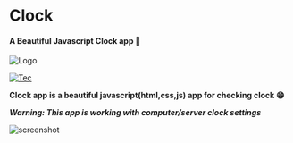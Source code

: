 # Clock
#### A Beautiful Javascript Clock app 🙂

![Logo](https://i.ibb.co/wsHHXdq/logo.png "Logo")

[![Tec](https://skillicons.dev/icons?i=html,css,js)](https://skillicons.dev)

**Clock app is a beautiful javascript(html,css,js) app for checking clock 😁**

***Warning: This app is working with computer/server clock settings***

![screenshot](https://i.ibb.co/yVs1gtJ/screenshot.png "screenshot")
